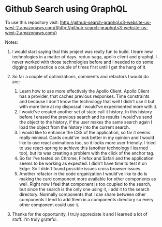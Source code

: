 # Github Search using GraphQL
To use this repository visit: [http://github-search-graphql.s3-website-us-west-2.amazonaws.com/](http://github-search-graphql.s3-website-us-west-2.amazonaws.com/)

Notes:
1. I would start saying that this project was really fun to build. I learn new technologies in a matter of days. redux-saga, apollo client and graphql. I never worked with those technologies before and I needed to do some digging and practice a couple of times first until I get the hang of it.

2. So far a couple of optimizations, comments and refactors I would do are:
    1. Learn how to use more effectively the Apollo Client. Apollo Client has a provider, that caches previous responses. Time constraints and because I don't know the technology that well I didn't use it but with more time at my dispossal I would've experimented more with it.
    2. I would've created another set of state call it history. In this history before I erased the previous search and its results I would've send the object to the history, if the user makes the same search again I load the object from the history into the current search.
    3. I would like to enhance the CSS of the application, so far it seems really minimal. Cards could've look better in my opinion and I would like to use react animations too, so it looks more user friendly. I tried to use react-spring to achieve this (another technology I learned too), but its was creating a problem with the click of the anchor tag.
    4. So far I've tested on Chrome, Firefox and Safari and the application seems to be working as expected. I didn't have time to test it on Edge. So I didn't found possible issues cross browser issues.
    5. Another refactor in the code organization I would've like to do is making the card component more available for other components as well. Right now I feel that component is too coupled to the search, but since the search is the only one using it, I add it to the search directory. Normally components that I can share between other components I tend to add them in a components directory so every other component could use it.

3. Thanks for the opportunity, I truly appreciate it and I learned a lot of stuff. I'm truly grateful.